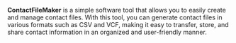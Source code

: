 **ContactFileMaker** is a simple software tool that allows you to easily create and manage contact files. With this tool, you can generate contact files in various formats such as CSV and VCF, making it easy to transfer, store, and share contact information in an organized and user-friendly manner.
